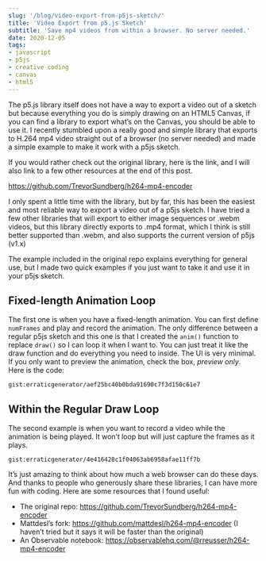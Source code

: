 ```yaml
---
slug: '/blog/video-export-from-p5js-sketch/'
title: 'Video Export from p5.js Sketch'
subtitle: 'Save mp4 videos from within a browser. No server needed.'
date: 2020-12-05
tags:
- javascript
- p5js
- creative coding
- canvas
- html5
---
```


The p5.js library itself does not have a way to export a video out of a sketch but because everything you do is simply drawing on an HTML5 Canvas, if you can find a library to export what’s on the Canvas, you should be able to use it. I recently stumbled upon a really good and simple library that exports to H.264 mp4 video straight out of a browser (no server needed) and made a simple example to make it work with a p5js sketch.

If you would rather check out the original library, here is the link, and I will also link to a few other resources at the end of this post.

https://github.com/TrevorSundberg/h264-mp4-encoder

I only spent a little time with the library, but by far, this has been the easiest and most reliable way to export a video out of a p5js sketch. I have tried a few other libraries that will export to either image sequences or .webm videos, but this library directly exports to .mp4 format, which I think is still better supported than .webm, and also supports the current version of p5js (v1.x)

The example included in the original repo explains everything for general use, but I made two quick examples if you just want to take it and use it in your p5js sketch.

## Fixed-length Animation Loop

The first one is when you have a fixed-length animation. You can first define `numFrames` and play and record the animation. The only difference between a regular p5js sketch and this one is that I created the `anim()` function to replace `draw()` so I can loop it when I want to. You can just treat it like the draw function and do everything you need to inside. The UI is very minimal. If you only want to preview the animation, check the box, *preview only*. Here is the code:

`gist:erraticgenerator/aef25bc40b0bda91690c7f3d150c61e7`

## Within the Regular Draw Loop

The second example is when you want to record a video while the animation is being played. It won’t loop but will just capture the frames as it plays.

`gist:erraticgenerator/4e416428c1f04063ab6958afae11ff7b`

It’s just amazing to think about how much a web browser can do these days. And thanks to people who generously share these libraries, I can have more fun with coding. Here are some resources that I found useful:

- The original repo: https://github.com/TrevorSundberg/h264-mp4-encoder
- Mattdesl’s fork: https://github.com/mattdesl/h264-mp4-encoder (I haven’t tried but it says it will be faster than the original)
- An Observable notebook: https://observablehq.com/@rreusser/h264-mp4-encoder